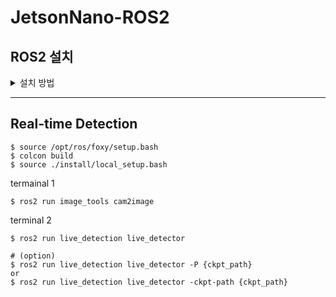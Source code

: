 # JetsonNano-ROS2

## ROS2 설치
<details>
<summary> 설치 방법 </summary>
<div markdown="1">

```
$ sh ./install_ros2_jetson_nano.sh
$ sh ./plus.sh
```

### SD 카드 파티션 늘리는 방법

[참고 사이트](https://omorobot.gitbook.io/manual/product/omo-r1mini/r1mini-pro/jetson-nano)
```
$ sudo apt update
$ sudo apt install -y gparted
$ sudo gparted
```
</div>
</details>

-----

## Real-time Detection 

```
$ source /opt/ros/foxy/setup.bash
$ colcon build
$ source ./install/local_setup.bash
```

termainal 1
```
$ ros2 run image_tools cam2image
```

terminal 2
```
$ ros2 run live_detection live_detector

# (option)
$ ros2 run live_detection live_detector -P {ckpt_path}
or
$ ros2 run live_detection live_detector -ckpt-path {ckpt_path}
```
